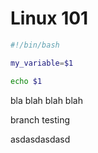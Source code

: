 # Linux 101

```bash
#!/bin/bash

my_variable=$1

echo $1
```


bla blah blah blah

branch testing

asdasdasdasd